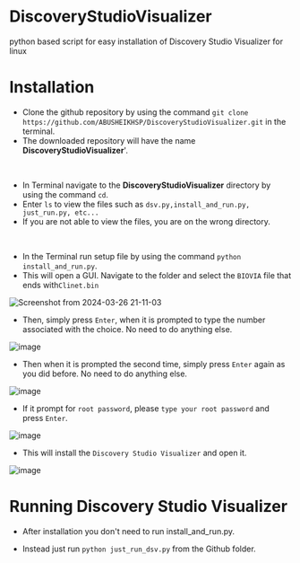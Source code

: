 # **DiscoveryStudioVisualizer**
python based script for easy installation of Discovery Studio Visualizer for linux

# **Installation**

- Clone the github repository by using the command  ```git clone https://github.com/ABUSHEIKHSP/DiscoveryStudioVisualizer.git``` in the terminal.
- The downloaded repository will have the name **DiscoveryStudioVisualizer**'.
<br>

- In Terminal navigate to the **DiscoveryStudioVisualizer** directory by using the command ``cd``.
- Enter ```ls``` to view the files such as ```dsv.py,install_and_run.py, just_run.py, etc...```
- If you are not able to view the files, you are on the wrong directory.
<br>

- In the Terminal run setup file by using the command ```python install_and_run.py```.
- This will open a GUI. Navigate to the folder and select the `BIOVIA` file that ends with`Clinet.bin`
  
![Screenshot from 2024-03-26 21-11-03](https://github.com/ABUSHEIKHSP/DiscoveryStudioVisualizer/assets/96288958/ea79bc50-67f2-4517-83d1-30d05ec46dbd)

- Then, simply press `Enter`, when it is prompted to type the number associated with the choice. No need to do anything else.

![image](https://github.com/ABUSHEIKHSP/DiscoveryStudioVisualizer/assets/96288958/8c5cf397-64b9-4ca5-91f6-8e6756082da8)

- Then when it is prompted the second time, simply press `Enter` again as you did before. No need to do anything else.

![image](https://github.com/ABUSHEIKHSP/DiscoveryStudioVisualizer/assets/96288958/d7b02be8-a4da-42ef-baee-097bc42c6f40)

- If it prompt for `root password`, please `type your root password` and press `Enter`.

![image](https://github.com/ABUSHEIKHSP/DiscoveryStudioVisualizer/assets/96288958/7976d2cd-95c1-438d-9263-f8cc044fd11d)

- This will install the `Discovery Studio Visualizer` and open it.

![image](https://github.com/ABUSHEIKHSP/DiscoveryStudioVisualizer/assets/96288958/a4df064a-35a3-4c17-86cd-7ebb1efb3736)

# **Running Discovery Studio Visualizer**

- After installation you don't need to run install_and_run.py.

- Instead just run `python just_run_dsv.py` from the Github folder.





